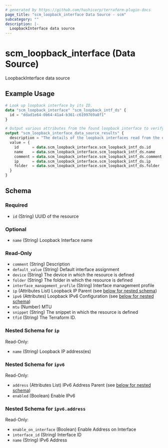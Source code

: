 ```yaml
---
# generated by https://github.com/hashicorp/terraform-plugin-docs
page_title: "scm_loopback_interface Data Source - scm"
subcategory: ""
description: |-
  LoopbackInterface data source
---
```


# scm_loopback_interface (Data Source)

LoopbackInterface data source

## Example Usage

```terraform
# Look up loopback interface by its ID.
data "scm_loopback_interface" "scm_loopback_intf_ds" {
  id = "ddad1e64-0b64-41a4-b361-c6199769a8f1"
}

# Output various attributes from the found loopback interface to verify the lookups were successful.
output "scm_loopback_interface_data_source_results" {
  description = "The details of the loopback interfaces read from the data source"
  value = {
    id      = data.scm_loopback_interface.scm_loopback_intf_ds.id
    name    = data.scm_loopback_interface.scm_loopback_intf_ds.name
    comment = data.scm_loopback_interface.scm_loopback_intf_ds.comment
    ip      = data.scm_loopback_interface.scm_loopback_intf_ds.ip
    folder  = data.scm_loopback_interface.scm_loopback_intf_ds.folder
  }
}
```

<!-- schema generated by tfplugindocs -->
## Schema

### Required

- `id` (String) UUID of the resource

### Optional

- `name` (String) Loopback Interface name

### Read-Only

- `comment` (String) Description
- `default_value` (String) Default interface assignment
- `device` (String) The device in which the resource is defined
- `folder` (String) The folder in which the resource is defined
- `interface_management_profile` (String) Interface management profile
- `ip` (Attributes List) Loopback IP Parent (see [below for nested schema](#nestedatt--ip))
- `ipv6` (Attributes) Loopback IPv6 Configuration (see [below for nested schema](#nestedatt--ipv6))
- `mtu` (Number) MTU
- `snippet` (String) The snippet in which the resource is defined
- `tfid` (String) The Terraform ID.

<a id="nestedatt--ip"></a>
### Nested Schema for `ip`

Read-Only:

- `name` (String) Loopback IP address(es)


<a id="nestedatt--ipv6"></a>
### Nested Schema for `ipv6`

Read-Only:

- `address` (Attributes List) IPv6 Address Parent (see [below for nested schema](#nestedatt--ipv6--address))
- `enabled` (Boolean) Enable IPv6

<a id="nestedatt--ipv6--address"></a>
### Nested Schema for `ipv6.address`

Read-Only:

- `enable_on_interface` (Boolean) Enable Address on Interface
- `interface_id` (String) Interface ID
- `name` (String) IPv6 Address
